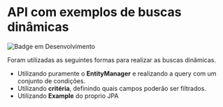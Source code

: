# API com exemplos de buscas dinâmicas

![Badge em Desenvolvimento](http://img.shields.io/static/v1?label=STATUS&message=EM%20DESENVOLVIMENTO&color=GREEN&style=for-the-badge)

Foram utilizadas as seguintes formas para realizar as buscas dinâmicas.
 - Utilizando puramente o **EntityManager** e realizando a query com um conjunto de condições.
 - Utilizando **critéria**, definindo quais campos poderão ser filtrados.
 - Utilizando **Example** do proprio JPA


